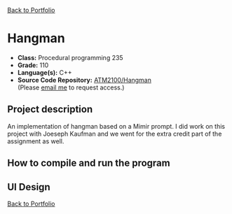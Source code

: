 [Back to Portfolio](./)

Hangman
===============

-   **Class:** Procedural programming 235
-   **Grade:** 110
-   **Language(s):** C++
-   **Source Code Repository:** [ATM2100/Hangman](https://github.com/ATM2100/Hangman?tab=readme-ov-file)   
    (Please [email me](mailto:example@csustudent.net?subject=GitHub%20Access) to request access.)

## Project description

An implementation of hangman based on a Mimir prompt. I did work on this project with Joeseph Kaufman and we went for the extra credit part of the assignment as well.

## How to compile and run the program



## UI Design


[Back to Portfolio](./)